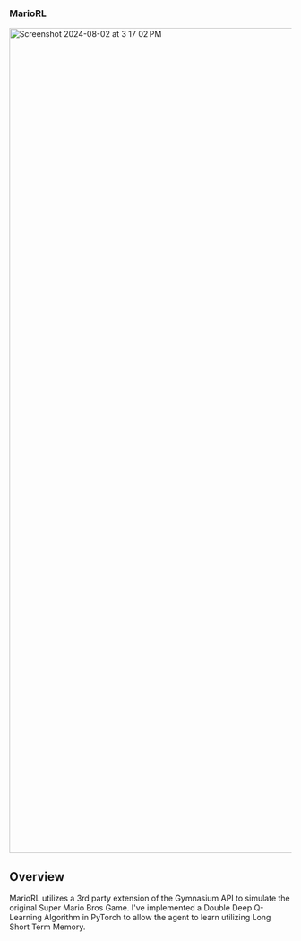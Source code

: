 ### MarioRL

<img width="1470" alt="Screenshot 2024-08-02 at 3 17 02 PM" src="https://github.com/user-attachments/assets/048ceca1-a3b8-4e4c-8d44-2d73ad7f8516">

## Overview
MarioRL utilizes a 3rd party extension of the Gymnasium API to simulate the original Super Mario Bros Game. I've implemented a Double Deep Q-Learning Algorithm in PyTorch to allow the agent to learn utilizing Long Short Term Memory. 
